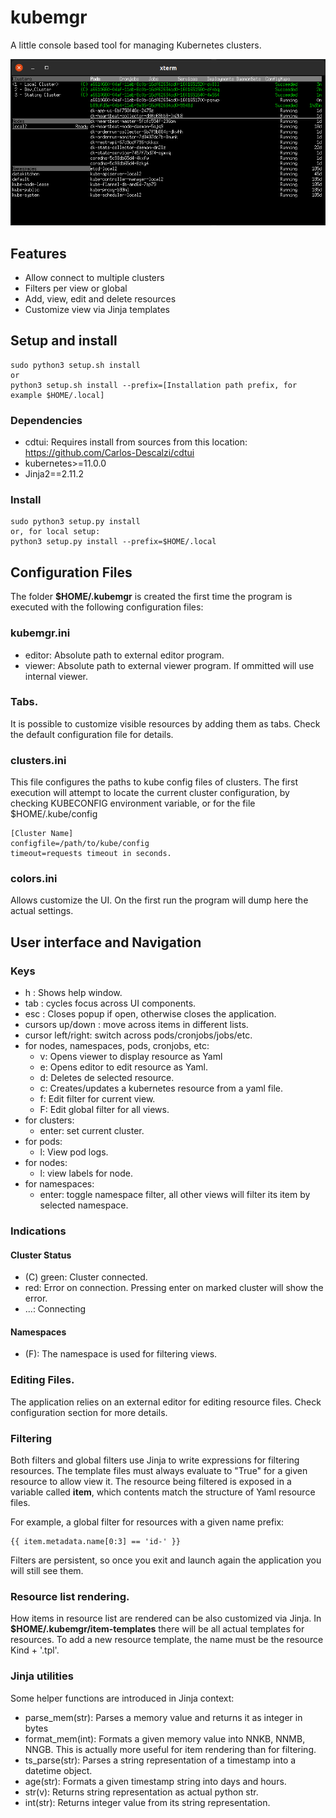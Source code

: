 # kubemgr    
A little console based tool for managing Kubernetes clusters.    
    
![Screenhost](screenshot.png?raw=true "Screenhost")    

## Features
* Allow connect to multiple clusters 
* Filters per view or global
* Add, view, edit and delete resources
* Customize view via Jinja templates
    
## Setup and install    
    
    sudo python3 setup.sh install    
    or
    python3 setup.sh install --prefix=[Installation path prefix, for example $HOME/.local]

### Dependencies
* cdtui: Requires install from sources from this location: https://github.com/Carlos-Descalzi/cdtui
* kubernetes>=11.0.0
* Jinja2==2.11.2

### Install
    sudo python3 setup.py install    
    or, for local setup:
    python3 setup.py install --prefix=$HOME/.local

## Configuration Files

The folder **$HOME/.kubemgr** is created the first time the program is executed with the following configuration files:

### kubemgr.ini
- editor: Absolute path to external editor program.
- viewer: Absolute path to external viewer program. If ommitted will use internal viewer.

### Tabs.
It is possible to customize visible resources by adding them as tabs.
Check the default configuration file for details.

### clusters.ini
This file configures the paths to kube config files of clusters.
The first execution will attempt to locate the current cluster configuration, by checking KUBECONFIG environment variable, or for the file $HOME/.kube/config

    [Cluster Name]
    configfile=/path/to/kube/config
    timeout=requests timeout in seconds.


### colors.ini
Allows customize the UI. On the first run the program will dump here the actual settings.

## User interface and Navigation

### Keys
* h : Shows help window.    
* tab : cycles focus across UI components.    
* esc : Closes popup if open, otherwise closes the application.    
* cursors up/down : move across items in different lists.    
* cursor left/right: switch across pods/cronjobs/jobs/etc.     
* for nodes, namespaces, pods, cronjobs, etc:    
  * v: Opens viewer to display resource as Yaml
  * e: Opens editor to edit resource as Yaml.    
  * d: Deletes de selected resource.
  * c: Creates/updates a kubernetes resource from a yaml file.
  * f: Edit filter for current view.
  * F: Edit global filter for all views.
* for clusters:
  * enter: set current cluster.
* for pods:           
  * l: View pod logs.    
* for nodes:          
  * l: view labels for node.    
* for namespaces:     
  * enter: toggle namespace filter, all other views will filter its item by selected namespace.

### Indications
#### Cluster Status
* (C) green: Cluster connected.
* <X> red: Error on connection. Pressing enter on marked cluster will show the error.
* ...: Connecting

#### Namespaces
* (F): The namespace is used for filtering views.

### Editing Files.
The application relies on an external editor for editing resource files. Check configuration section for more details.

### Filtering
Both filters and global filters use Jinja to write expressions for filtering resources.
The template files must always evaluate to "True" for a given resource to allow view it.
The resource being filtered is exposed in a variable called **item**, which contents match the structure of Yaml resource files.

For example, a global filter for resources with a given name prefix:

    {{ item.metadata.name[0:3] == 'id-' }}

Filters are persistent, so once you exit and launch again the application you will still see them.

### Resource list rendering.
How items in resource list are rendered can be also customized via Jinja.
In **$HOME/.kubemgr/item-templates** there will be all actual templates for resources.
To add a new resource template, the name must be the resource Kind + '.tpl'.

### Jinja utilities
Some helper functions are introduced in Jinja context:
* parse_mem(str): Parses a memory value and returns it as integer in bytes
* format_mem(int): Formats a given memory value into NNKB, NNMB, NNGB. This is actually more useful for item rendering than for filtering.
* ts_parse(str): Parses a string representation of a timestamp into a datetime object.
* age(str): Formats a given timestamp string into days and hours.
* str(v): Returns string representation as actual python str.
* int(str): Returns integer value from its string representation.

